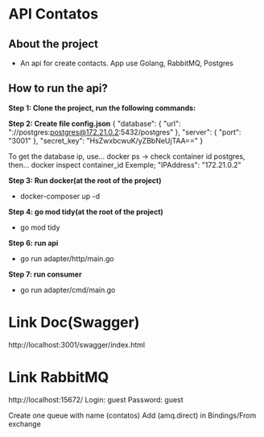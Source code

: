 # API Contatos

## About the project

- An api for create contacts.
App use Golang, RabbitMQ, Postgres

## How to run the api?

**Step 1: Clone the project, run the following commands:**

**Step 2: Create file config.json**
{
  "database": {
    "url": "://postgres:postgres@172.21.0.2:5432/postgres"
  },
  "server": {
    "port": "3001"
  },
  "secret_key": "HsZwxbcwuK/yZBbNeUjTAA=="
}

To get the database ip, use...
docker ps -> check container id postgres, then...
docker inspect container_id
Exemple; "IPAddress": "172.21.0.2"

**Step 3: Run docker(at the root of the project)**
- docker-composer up -d

**Step 4: go mod tidy(at the root of the project)**
- go mod tidy

**Step 6: run api**
- go run adapter/http/main.go

**Step 7: run consumer**
- go run adapter/cmd/main.go

# Link Doc(Swagger)
http://localhost:3001/swagger/index.html

# Link RabbitMQ
http://localhost:15672/
Login: guest
Password: guest

Create one queue with name (contatos)
Add (amq.direct) in Bindings/From exchange

